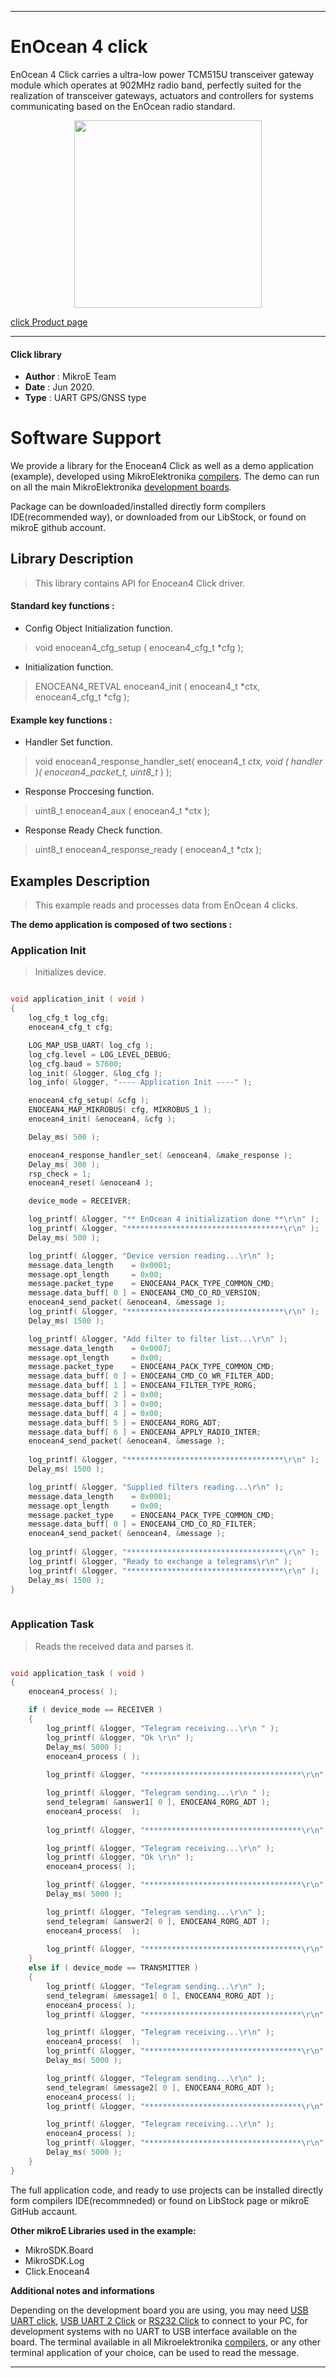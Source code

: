 
---
# EnOcean 4 click

EnOcean 4 Click carries a ultra-low power TCM515U transceiver gateway module which operates at 902MHz radio band, perfectly suited for the realization of transceiver gateways, actuators and controllers for systems communicating based on the EnOcean radio standard.

<p align="center">
  <img src="https://download.mikroe.com/images/click_for_ide/enocean4_click.png" height=300px>
</p>

[click Product page](<https://www.mikroe.com/enocean-4-click>)

---


#### Click library 

- **Author**        : MikroE Team
- **Date**          : Jun 2020.
- **Type**          : UART GPS/GNSS type


# Software Support

We provide a library for the Enocean4 Click 
as well as a demo application (example), developed using MikroElektronika 
[compilers](https://shop.mikroe.com/compilers). 
The demo can run on all the main MikroElektronika [development boards](https://shop.mikroe.com/development-boards).

Package can be downloaded/installed directly form compilers IDE(recommended way), or downloaded from our LibStock, or found on mikroE github account. 

## Library Description

> This library contains API for Enocean4 Click driver.

#### Standard key functions :

- Config Object Initialization function.
> void enocean4_cfg_setup ( enocean4_cfg_t *cfg ); 
 
- Initialization function.
> ENOCEAN4_RETVAL enocean4_init ( enocean4_t *ctx, enocean4_cfg_t *cfg );

#### Example key functions :

- Handler Set function.
> void enocean4_response_handler_set( enocean4_t *ctx, void ( *handler )( enocean4_packet_t*, uint8_t* ) );
 
- Response Proccesing function.
> uint8_t enocean4_aux ( enocean4_t *ctx );

- Response Ready Check function.
> uint8_t enocean4_response_ready ( enocean4_t *ctx );

## Examples Description
 
> This example reads and processes data from EnOcean 4 clicks.

**The demo application is composed of two sections :**

### Application Init 

> Initializes device.

```c

void application_init ( void )
{
    log_cfg_t log_cfg;
    enocean4_cfg_t cfg;

    LOG_MAP_USB_UART( log_cfg );
    log_cfg.level = LOG_LEVEL_DEBUG;
    log_cfg.baud = 57600;
    log_init( &logger, &log_cfg );
    log_info( &logger, "---- Application Init ----" );

    enocean4_cfg_setup( &cfg );
    ENOCEAN4_MAP_MIKROBUS( cfg, MIKROBUS_1 );
    enocean4_init( &enocean4, &cfg );

    Delay_ms( 500 );

    enocean4_response_handler_set( &enocean4, &make_response );
    Delay_ms( 300 );
    rsp_check = 1;
    enocean4_reset( &enocean4 );

    device_mode = RECEIVER;

    log_printf( &logger, "** EnOcean 4 initialization done **\r\n" );
    log_printf( &logger, "***********************************\r\n" );
    Delay_ms( 500 );

    log_printf( &logger, "Device version reading...\r\n" );
    message.data_length    = 0x0001;
    message.opt_length     = 0x00;
    message.packet_type    = ENOCEAN4_PACK_TYPE_COMMON_CMD;
    message.data_buff[ 0 ] = ENOCEAN4_CMD_CO_RD_VERSION;
    enocean4_send_packet( &enocean4, &message );
    log_printf( &logger, "***********************************\r\n" );
    Delay_ms( 1500 );

    log_printf( &logger, "Add filter to filter list...\r\n" );
    message.data_length    = 0x0007;
    message.opt_length     = 0x00;
    message.packet_type    = ENOCEAN4_PACK_TYPE_COMMON_CMD;
    message.data_buff[ 0 ] = ENOCEAN4_CMD_CO_WR_FILTER_ADD;
    message.data_buff[ 1 ] = ENOCEAN4_FILTER_TYPE_RORG;
    message.data_buff[ 2 ] = 0x00;
    message.data_buff[ 3 ] = 0x00;
    message.data_buff[ 4 ] = 0x00;
    message.data_buff[ 5 ] = ENOCEAN4_RORG_ADT;
    message.data_buff[ 6 ] = ENOCEAN4_APPLY_RADIO_INTER;
    enocean4_send_packet( &enocean4, &message );
   
    log_printf( &logger, "***********************************\r\n" );
    Delay_ms( 1500 );

    log_printf( &logger, "Supplied filters reading...\r\n" );
    message.data_length    = 0x0001;
    message.opt_length     = 0x00;
    message.packet_type    = ENOCEAN4_PACK_TYPE_COMMON_CMD;
    message.data_buff[ 0 ] = ENOCEAN4_CMD_CO_RD_FILTER;
    enocean4_send_packet( &enocean4, &message );
   
    log_printf( &logger, "***********************************\r\n" );
    log_printf( &logger, "Ready to exchange a telegrams\r\n" );
    log_printf( &logger, "***********************************\r\n" );
    Delay_ms( 1500 );
}
  
```

### Application Task

> Reads the received data and parses it.

```c

void application_task ( void )
{
    enocean4_process( );

    if ( device_mode == RECEIVER )
    {
        log_printf( &logger, "Telegram receiving...\r\n " );
        log_printf( &logger, "Ok \r\n" );
        Delay_ms( 5000 );
        enocean4_process ( );
        
        log_printf( &logger, "***********************************\r\n" );

        log_printf( &logger, "Telegram sending...\r\n " );
        send_telegram( &answer1[ 0 ], ENOCEAN4_RORG_ADT );
        enocean4_process(  );
        
        log_printf( &logger, "***********************************\r\n" );

        log_printf( &logger, "Telegram receiving...\r\n" );
        log_printf( &logger, "Ok \r\n" );
        enocean4_process( );

        log_printf( &logger, "***********************************\r\n" );
        Delay_ms( 5000 );

        log_printf( &logger, "Telegram sending...\r\n" );
        send_telegram( &answer2[ 0 ], ENOCEAN4_RORG_ADT );
        enocean4_process(  );
        
        log_printf( &logger, "***********************************\r\n" );
    }
    else if ( device_mode == TRANSMITTER )
    {
        log_printf( &logger, "Telegram sending...\r\n" );
        send_telegram( &message1[ 0 ], ENOCEAN4_RORG_ADT );
        enocean4_process( );
        log_printf( &logger, "***********************************\r\n" );

        log_printf( &logger, "Telegram receiving...\r\n" );
        enocean4_process(  );
        log_printf( &logger, "***********************************\r\n" );
        Delay_ms( 5000 );

        log_printf( &logger, "Telegram sending...\r\n" );
        send_telegram( &message2[ 0 ], ENOCEAN4_RORG_ADT );
        enocean4_process( );
        log_printf( &logger, "***********************************\r\n" );

        log_printf( &logger, "Telegram receiving...\r\n" );
        enocean4_process( );
        log_printf( &logger, "***********************************\r\n" );
        Delay_ms( 5000 );
    }
}  

```

The full application code, and ready to use projects can be  installed directly form compilers IDE(recommneded) or found on LibStock page or mikroE GitHub accaunt.

**Other mikroE Libraries used in the example:** 

- MikroSDK.Board
- MikroSDK.Log
- Click.Enocean4

**Additional notes and informations**

Depending on the development board you are using, you may need 
[USB UART click](https://shop.mikroe.com/usb-uart-click), 
[USB UART 2 Click](https://shop.mikroe.com/usb-uart-2-click) or 
[RS232 Click](https://shop.mikroe.com/rs232-click) to connect to your PC, for 
development systems with no UART to USB interface available on the board. The 
terminal available in all Mikroelektronika 
[compilers](https://shop.mikroe.com/compilers), or any other terminal application 
of your choice, can be used to read the message.



---
